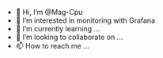 - 👋 Hi, I’m @Mag-Cpu
- 👀 I’m interested in monitoring with Grafana
- 🌱 I’m currently learning ...
- 💞️ I’m looking to collaborate on ...
- 📫 How to reach me ...

<!---
Mag-Cpu/Mag-Cpu is a ✨ special ✨ repository because its `README.md` (this file) appears on your GitHub profile.
You can click the Preview link to take a look at your changes.
--->
